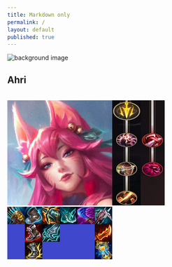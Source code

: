 ```yaml
---
title: Markdown only
permalink: /
layout: default
published: true
---
```

![ background image](![Background.gif]({{site.baseurl}}/Off_Meta_Builds/Background.gif)) 
## Ahri
<br>
<img src="/Off_Meta_Builds/Ahri/240x240.png" width="240" height="240"
><img src="/Off_Meta_Builds/Ahri/Runes.png" width="120" height="240"
><br><img src="/Off_Meta_Builds/Ahri/Items.png" width="240" height="120">